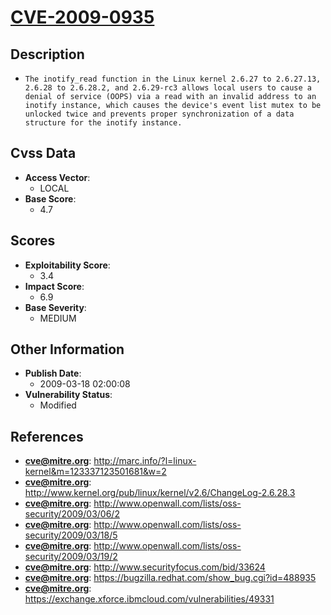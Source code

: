 
# [CVE-2009-0935](http://marc.info/?l=linux-kernel&m=123337123501681&w=2)

## Description

- `The inotify_read function in the Linux kernel 2.6.27 to 2.6.27.13, 2.6.28 to 2.6.28.2, and 2.6.29-rc3 allows local users to cause a denial of service (OOPS) via a read with an invalid address to an inotify instance, which causes the device's event list mutex to be unlocked twice and prevents proper synchronization of a data structure for the inotify instance.`

## Cvss Data

- **Access Vector**:
  - LOCAL
- **Base Score**:
  - 4.7

## Scores

- **Exploitability Score**:
  - 3.4
- **Impact Score**:
  - 6.9
- **Base Severity**:
  - MEDIUM

## Other Information

- **Publish Date**:
  - 2009-03-18 02:00:08
- **Vulnerability Status**:
  - Modified

## References

- **cve@mitre.org**: http://marc.info/?l=linux-kernel&m=123337123501681&w=2
- **cve@mitre.org**: http://www.kernel.org/pub/linux/kernel/v2.6/ChangeLog-2.6.28.3
- **cve@mitre.org**: http://www.openwall.com/lists/oss-security/2009/03/06/2
- **cve@mitre.org**: http://www.openwall.com/lists/oss-security/2009/03/18/5
- **cve@mitre.org**: http://www.openwall.com/lists/oss-security/2009/03/19/2
- **cve@mitre.org**: http://www.securityfocus.com/bid/33624
- **cve@mitre.org**: https://bugzilla.redhat.com/show_bug.cgi?id=488935
- **cve@mitre.org**: https://exchange.xforce.ibmcloud.com/vulnerabilities/49331

